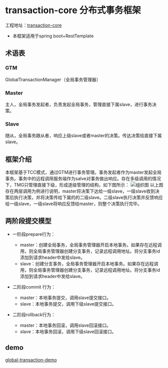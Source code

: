 # transaction-core 分布式事务框架

工程地址：[transaction-core](https://github.com/xuyiyun0929/transaction-core)

- 本框架适用于spring boot+RestTemplate

## 术语表
### GTM
GlobalTransactionManager（全局事务管理器）
### Master
主人，全局事务发起者，负责发起全局事务，管理直接下属slave，进行事务决策。
### Slave
随从，全局事务跟从者，响应上级slave或者master的决策。传达决策给直接下属slave。

## 框架介绍
本框架基于TCC模式，通过GTM进行事务管理。事务发起者作为master发起全局事务。事务中的远程调用服务端作为salve对事务做出响应。存在多级调用的情况下，TMG只管理直接下级，形成逐级管理的结构，如下图所示：
![组织图](https://img-blog.csdnimg.cn/20200209012200265.png?x-oss-process=image/watermark,type_ZmFuZ3poZW5naGVpdGk,shadow_10,text_aHR0cHM6Ly9ibG9nLmNzZG4ubmV0L3dlaXhpbl80MTAyOTIzMw==,size_16,color_FFFFFF,t_70)
以上图存在两层调用为例进行说明，master将决策下达给一级slave，一级slave收到决策后执行决策，并将决策传给下属的的二级slave。二级slave执行决策并反馈响应给一级slave，一级slave将响应反馈给master，则整个决策执行完毕。


## 两阶段提交模型

- 一阶段prepare行为：
    - master：创建全局事务，全局事务管理器开启本地事务。如果存在远程调用，则全局事务管理器创建分支事务，记录远程调用地址。将分支事务id添加到请求header中发给slave。
    - slave：创建分支事务，全局事务管理器开启本地事务。如果存在远程调用，则全局事务管理器创建分支事务，记录远程调用地址。将分支事务id添加到请求header中发给slave。

- 二阶段commit 行为：
    - master：本地事务提交，调用slave提交接口。
    - slave：本地事务提交，调用下级slave提交接口。
  
- 二阶段rollback行为：
    - master：本地事务回滚，调用slave回滚接口。
    - slave：本地事务回滚，调用下级slave回滚接口。
    
## demo
[global-transaction-demo](https://github.com/xuyiyun0929/global-transaction-demo)